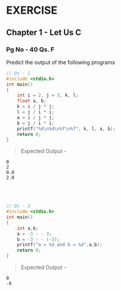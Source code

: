# EXERCISE

## Chapter 1 - Let Us C

### Pg No - 40 Qs. F

Predict the output of the following programs

```c
// Qs - 1
#include <stdio.h>
int main()
{
    int i = 2, j = 3, k, l;
    float a, b;
    k = i / j * j;
    l = j / i * i;
    a = i / j * j;
    b = j / i * i;
    printf("%d\n%d\n%f\n%f", k, l, a, b);
    return 0;
}
```

> Expected Output -

```
0
2
0.0
2.0
```

<br>
<br>

```c
// Qs - 2
#include <stdio.h>
int main()
{
    int a,b;
    a = -3 - - 3;
    b = -3 - - (-3);
    printf("a = %d and b = %d",a,b);
    return 0;
}
```

> Expected Output -

```
0
-6
```
